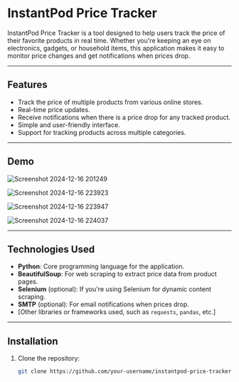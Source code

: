 # InstantPod Price Tracker

InstantPod Price Tracker is a tool designed to help users track the price of their favorite products in real time. Whether you're keeping an eye on electronics, gadgets, or household items, this application makes it easy to monitor price changes and get notifications when prices drop.

---

## Features

- Track the price of multiple products from various online stores.
- Real-time price updates.
- Receive notifications when there is a price drop for any tracked product.
- Simple and user-friendly interface.
- Support for tracking products across multiple categories.

---

## Demo

![Screenshot 2024-12-16 201249](https://github.com/user-attachments/assets/ceba2f3d-8727-4f3f-afed-040454a1f733)

![Screenshot 2024-12-16 223923](https://github.com/user-attachments/assets/c85c112b-5358-4294-b38d-0792cc07846f)

![Screenshot 2024-12-16 223947](https://github.com/user-attachments/assets/d5408dd6-4ed1-4685-98fe-5e97653a21c1)

![Screenshot 2024-12-16 224037](https://github.com/user-attachments/assets/dc174a37-39a3-4cc8-b9d4-e080f4d29d93)

---

## Technologies Used

- **Python**: Core programming language for the application.
- **BeautifulSoup**: For web scraping to extract price data from product pages.
- **Selenium** (optional): If you're using Selenium for dynamic content scraping.
- **SMTP** (optional): For email notifications when prices drop.
- [Other libraries or frameworks used, such as `requests`, `pandas`, etc.]

---

## Installation

1. Clone the repository:
   ```bash
   git clone https://github.com/your-username/instantpod-price-tracker.git
